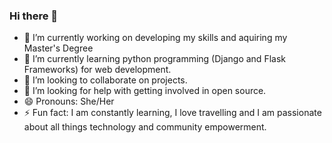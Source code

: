### Hi there 👋

<!--
**A3AJAGBE/a3ajagbe** is a ✨ _special_ ✨ repository because its `README.md` (this file) appears on your GitHub profile.

Here are some ideas to get you started:
-->

- 🔭 I’m currently working on developing my skills and aquiring my Master's Degree
- 🌱 I’m currently learning python programming (Django and Flask Frameworks) for web development.
- 👯 I’m looking to collaborate on projects.
- 🤔 I’m looking for help with getting involved in open source.
- 😄 Pronouns: She/Her
- ⚡ Fun fact: I am constantly learning, I love travelling and I am passionate about all things technology and community empowerment.

